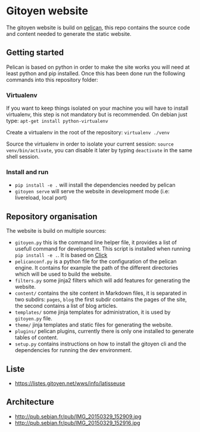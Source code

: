 # Gitoyen website

The gitoyen website is build on
[pelican](http://docs.getpelican.com/en/3.6.3/),
this repo contains the source code and content needed to generate the
static website.


## Getting started

Pelican is based on python in order to make the site works you will need
at least python and pip installed.
Once this has been done run the following commands into this repository
folder:

### Virtualenv

If you want to keep things isolated on your machine you will have to
install virtualenv, this step is not mandatory but is recommended.
On debian just type: `apt-get install python-virtualenv`

Create a virtualenv in the root of the repository: `virtualenv ./venv`

Source the virtualenv in order to isolate your current session:
`source venv/bin/activate`, you can disable it later by typing `deactivate`
in the same shell session.


### Install and run

 - `pip install -e .` will install the dependencies needed
by pelican
 - `gitoyen serve` will serve the website in development mode
(i.e: livereload, local port)


## Repository organisation

The website is build on multiple sources:

 - `gitoyen.py` this is the command line helper file, it provides a list
of usefull command for development. This script is installed when running
`pip install -e .`. It is based on [Click](http://click.pocoo.org/5/)
 - `pelicanconf.py` is a python file for the configuration of the pelican
engine. It contains for example the path of the different directories which
will be used to build the website.
 - `filters.py` some jinja2 filters which will add features for generating
the website.
 - `content/` contains the site content in Markdown files, it is separated
in two subdirs: `pages`, `blog` the first subdir contains the pages of the
site, the second contains a list of blog articles.
 - `templates/` some jinja templates for administration, it is used by
`gitoyen.py` file.
 - `theme/` jinja templates and static files for generating the website.
 - `plugins/` pelican plugins, currently there is only one installed to
generate tables of content.
 - `setup.py` contains instructions on how to install the gitoyen cli and
the dependencies for running the dev environment.


## Liste
* https://listes.gitoyen.net/wws/info/latisseuse

## Architecture
* http://pub.sebian.fr/pub/IMG_20150329_152909.jpg
* http://pub.sebian.fr/pub/IMG_20150329_152916.jpg



